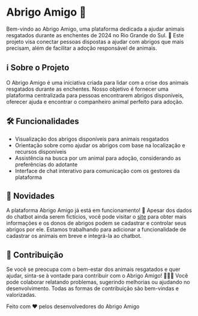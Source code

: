# Abrigo Amigo 🐾

Bem-vindo ao Abrigo Amigo, uma plataforma dedicada a ajudar animais resgatados durante as enchentes de 2024 no Rio Grande do Sul. 🌊 Este projeto visa conectar pessoas dispostas a ajudar com abrigos que mais precisam, além de facilitar a adoção responsável de animais.

## ℹ️ Sobre o Projeto

O Abrigo Amigo é uma iniciativa criada para lidar com a crise dos animais resgatados durante as enchentes. Nosso objetivo é fornecer uma plataforma centralizada para pessoas encontrarem abrigos disponíveis, oferecer ajuda e encontrar o companheiro animal perfeito para adoção.

## 🛠️ Funcionalidades

- Visualização dos abrigos disponíveis para animais resgatados
- Orientação sobre como ajudar os abrigos com base na localização e recursos disponíveis
- Assistência na busca por um animal para adoção, considerando as preferências do adotante
- Interface de chat interativo para comunicação com os gestores da plataforma

## 🌟 Novidades

A plataforma Abrigo Amigo já está em funcionamento! 🚀 Apesar dos dados do chatbot ainda serem fictícios, você pode visitar o [site](https://abrigadosrs.icu/animais.html) para obter mais informações e os donos de abrigos podem se cadastrar e controlar seus abrigos por ele. Estamos trabalhando para adicionar a funcionalidade de cadastrar os animais em breve e integrá-la ao chatbot.

## 🤝 Contribuição

Se você se preocupa com o bem-estar dos animais resgatados e quer ajudar, sinta-se à vontade para contribuir com o Abrigo Amigo! 🐶🐱🐾 Você pode colaborar relatando problemas, sugerindo melhorias ou ajudando no desenvolvimento. Todas as formas de contribuição são bem-vindas e valorizadas.




Feito com ❤️ pelos desenvolvedores do Abrigo Amigo

